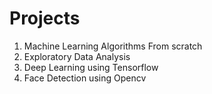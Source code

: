 # Projects
 1. Machine Learning Algorithms From scratch
 2. Exploratory Data Analysis 
 3. Deep Learning using Tensorflow
 4. Face Detection using Opencv
